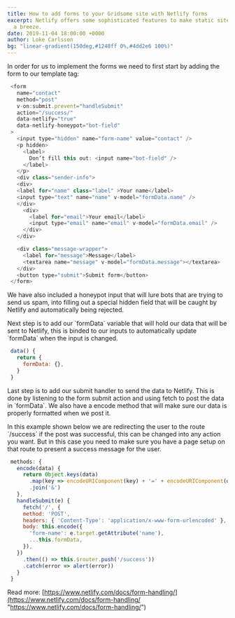 ```yaml
---
title: How to add forms to your Gridsome site with Netlify forms
excerpt: Netlify offers some sophisticated features to make static site form submissions
  a breeze.
date: 2019-11-04 18:00:00 +0000
author: Loke Carlsson
bg: "linear-gradient(150deg,#1248ff 0%,#4dd2e6 100%)"
---
```

In order for us to implement the forms we need to first start by adding the form to our template tag:

```js
 <form
   name="contact"
   method="post"
   v-on:submit.prevent="handleSubmit"
   action="/success/"
   data-netlify="true"
   data-netlify-honeypot="bot-field"
 >
   <input type="hidden" name="form-name" value="contact" />
   <p hidden>
     <label>
       Don’t fill this out: <input name="bot-field" />
     </label>
   </p>
   <div class="sender-info">
   <div>
   <label for="name" class="label" >Your name</label>
   <input type="text" name="name" v-model="formData.name" />
   </div>
     <div>
       <label for="email">Your email</label>
       <input type="email" name="email" v-model="formData.email" />
     </div>
   </div>

   <div class="message-wrapper">
     <label for="message">Message</label>
     <textarea name="message" v-model="formData.message"></textarea>
   </div>
   <button type="submit">Submit form</button>
 </form>
```

We have also included a honeypot input that will lure bots that are trying to send us spam, into filling out a special hidden field that will be caught by Netlify and automatically being rejected.

Next step is to add our \`formData\` variable that will hold our data that will be sent to Netlify, this is binded to our inputs to automatically update \`formData\` when the input is changed.

```js
 data() {
   return {
     formData: {},
   }
 }
```

Last step is to add our submit handler to send the data to Netlify. This is done by listening to the form submit action and using fetch to post the data in \`formData\`. We also have a encode method that will make sure our data is properly formatted when we post it.



In this example shown below we are redirecting the user to the route \`/success\` if the post was successful, this can be changed into any action you want. But in this case you need to make sure you have a page setup on that route to present a success message for the user.

```js
 methods: {
   encode(data) {
     return Object.keys(data)
       .map(key => encodeURIComponent(key) + '=' + encodeURIComponent(data[key]))
       .join('&')
   },
   handleSubmit(e) {
     fetch('/', {
     method: 'POST',
     headers: { 'Content-Type': 'application/x-www-form-urlencoded' },
     body: this.encode({
       'form-name': e.target.getAttribute('name'),
       ...this.formData,
     }),
   })
     .then(() => this.$router.push('/success'))
     .catch(error => alert(error))
   }
 }
```

Read more: [https://www.netlify.com/docs/form-handling/](https://www.netlify.com/docs/form-handling/ "https://www.netlify.com/docs/form-handling/")